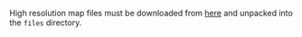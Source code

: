 High resolution map files must be downloaded from [here](http://se4.frucost.net/files/maps.tar.gz) and unpacked into the `files` directory.
